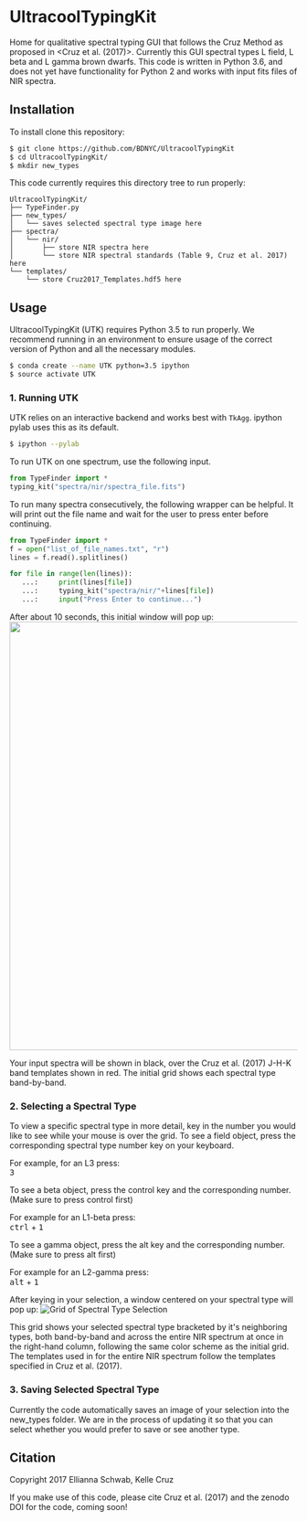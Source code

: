 # UltracoolTypingKit
Home for qualitative spectral typing GUI that follows the Cruz Method as proposed in <Cruz et al. (2017)>.
Currently this GUI spectral types L field, L beta and L gamma brown dwarfs.
This code is written in Python 3.6, and does not yet have functionality for Python 2 and works with
input fits files of NIR spectra.
   

## Installation

To install clone this repository:

```bash
$ git clone https://github.com/BDNYC/UltracoolTypingKit
$ cd UltracoolTypingKit/
$ mkdir new_types

```

This code currently requires this directory tree to run properly:

```
UltracoolTypingKit/
├── TypeFinder.py  
├── new_types/  
│   └── saves selected spectral type image here  
├── spectra/    
│   └── nir/  
│       ├── store NIR spectra here  
│       └── store NIR spectral standards (Table 9, Cruz et al. 2017) here    
└── templates/  
    └── store Cruz2017_Templates.hdf5 here  
 ```


## Usage

UltracoolTypingKit (UTK) requires Python 3.5 to run properly. We recommend running in an environment to ensure usage of the correct version of Python and all the necessary modules.

```bash
$ conda create --name UTK python=3.5 ipython
$ source activate UTK

``` 
   
   

### 1. Running UTK

UTK relies on an interactive backend and works best with `TkAgg`. ipython pylab uses this as its default.

```bash
$ ipython --pylab

```

To run UTK on one spectrum, use the following input.

```python
from TypeFinder import *
typing_kit("spectra/nir/spectra_file.fits")

```

To run many spectra consecutively, the following wrapper can be helpful.
It will print out the file name and wait for the user to press enter before continuing.

```python
from TypeFinder import *
f = open("list_of_file_names.txt", "r")
lines = f.read().splitlines()

for file in range(len(lines)):                        
   ...:     print(lines[file])
   ...:     typing_kit("spectra/nir/"+lines[file])
   ...:     input("Press Enter to continue...")

```

After about 10 seconds, this initial window will pop up:
<img src="https://raw.githubusercontent.com/elliesch/UltracoolTypingKit/master/resources/opengrid.png" width="750">

Your input spectra will be shown in black, over the Cruz et al. (2017) J-H-K band templates shown in red.
The initial grid shows each spectral type band-by-band.

   
   

### 2. Selecting a Spectral Type
To view a specific spectral type in more detail, key in the number you would like to see while your mouse is over the grid.
To see a field object, press the corresponding spectral type number key on your keyboard.

For example, for an L3 press:  
<kbd>3</kbd>


To see a beta object, press the control key and the corresponding number. (Make sure to press control first)

For example for an L1-beta press:  
<kbd>ctrl</kbd> + <kbd>1</kbd>


To see a gamma object, press the alt key and the corresponding number. (Make sure to press alt first)

For example for an L2-gamma press:  
<kbd>alt</kbd> + <kbd>1</kbd>

After keying in your selection, a window centered on your spectral type will pop up:
 ![Grid of Spectral Type Selection](https://raw.githubusercontent.com/elliesch/UltracoolTypingKit/master/resources/L3.png)

This grid shows your selected spectral type bracketed by it's neighboring types, both band-by-band and across
the entire NIR spectrum at once in the right-hand column, following the same color scheme as the initial grid. 
The templates used in for the entire NIR spectrum follow the templates specified in Cruz et al. (2017).

   
   

### 3. Saving Selected Spectral Type
Currently the code automatically saves an image of your selection into the new_types folder. We are in the process 
of updating it so that you can select whether you would prefer to save or see another type.

   

## Citation
Copyright 2017 Ellianna Schwab, Kelle Cruz

If you make use of this code, please cite Cruz et al. (2017) and the zenodo DOI for the code, coming soon!
